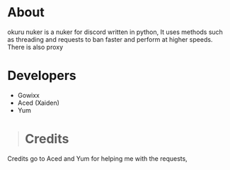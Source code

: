 # About

okuru nuker is a nuker for discord written in python, It uses methods such as threading and requests to ban faster and perform at higher speeds.
There is also proxy 

# Developers
- Gowixx
- Aced (Xaiden)
- Yum

># Credits
Credits go to Aced and Yum for helping me with the requests, 
